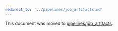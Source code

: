 ```yaml
---
redirect_to: '../pipelines/job_artifacts.md'
---
```


This document was moved to [pipelines/job_artifacts](../pipelines/job_artifacts.md).
